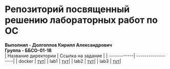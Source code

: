 # Репозиторий посвященный решению лабораторных работ по ОС  
**Выполнил - Долгоплов Кирилл Александрович**  
**Группа - ББСО-01-18**  
| Название директории | Ссылка на задание |
| ------------| ------------------|
| docker | [тут](https://github.com/bykvaadm/OS/tree/master/docker/labq)|
| lab1 | [тут](https://github.com/bykvaadm/OS/tree/master/admin/lab1)|
| lab2 | [тут](https://github.com/bykvaadm/OS/tree/master/admin/lab2)|
| lab3 | [тут](https://github.com/bykvaadm/OS/tree/master/admin/lab3)|
